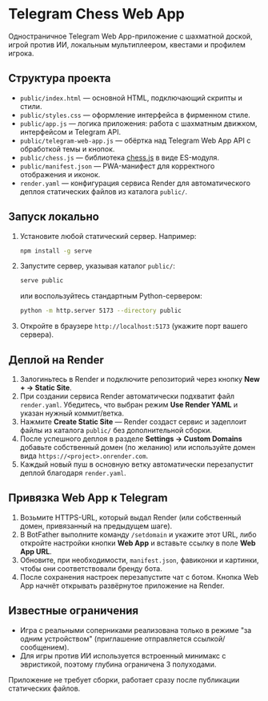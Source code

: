 # Telegram Chess Web App

Одностраничное Telegram Web App-приложение с шахматной доской, игрой против ИИ, локальным мультиплеером, квестами и профилем игрока.

## Структура проекта

- `public/index.html` — основной HTML, подключающий скрипты и стили.
- `public/styles.css` — оформление интерфейса в фирменном стиле.
- `public/app.js` — логика приложения: работа с шахматным движком, интерфейсом и Telegram API.
- `public/telegram-web-app.js` — обёртка над Telegram Web App API с обработкой темы и кнопок.
- `public/chess.js` — библиотека [chess.js](https://github.com/jhlywa/chess.js) в виде ES-модуля.
- `public/manifest.json` — PWA-манифест для корректного отображения и иконок.
- `render.yaml` — конфигурация сервиса Render для автоматического деплоя статических файлов из каталога `public/`.

## Запуск локально

1. Установите любой статический сервер. Например:
   ```bash
   npm install -g serve
   ```
2. Запустите сервер, указывая каталог `public/`:
   ```bash
   serve public
   ```
   или воспользуйтесь стандартным Python-сервером:
   ```bash
   python -m http.server 5173 --directory public
   ```
3. Откройте в браузере `http://localhost:5173` (укажите порт вашего сервера).

## Деплой на Render

1. Залогиньтесь в Render и подключите репозиторий через кнопку **New + → Static Site**.
2. При создании сервиса Render автоматически подхватит файл `render.yaml`. Убедитесь, что выбран режим **Use Render YAML** и указан нужный коммит/ветка.
3. Нажмите **Create Static Site** — Render создаст сервис и задеплоит файлы из каталога `public/` без дополнительной сборки.
4. После успешного деплоя в разделе **Settings → Custom Domains** добавьте собственный домен (по желанию) или используйте домен вида `https://<project>.onrender.com`.
5. Каждый новый пуш в основную ветку автоматически перезапустит деплой благодаря `render.yaml`.

## Привязка Web App к Telegram

1. Возьмите HTTPS-URL, который выдал Render (или собственный домен, привязанный на предыдущем шаге).
2. В BotFather выполните команду `/setdomain` и укажите этот URL, либо откройте настройки кнопки **Web App** и вставьте ссылку в поле **Web App URL**.
3. Обновите, при необходимости, `manifest.json`, фавиконки и картинки, чтобы они соответствовали бренду бота.
4. После сохранения настроек перезапустите чат с ботом. Кнопка Web App начнёт открывать развёрнутое приложение на Render.

## Известные ограничения

- Игра с реальными соперниками реализована только в режиме "за одним устройством" (приглашение отправляется ссылкой/сообщением).
- Для игры против ИИ используется встроенный минимакс с эвристикой, поэтому глубина ограничена 3 полуходами.

Приложение не требует сборки, работает сразу после публикации статических файлов.
